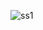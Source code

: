 ![ss1](https://user-images.githubusercontent.com/73092025/201010057-61194892-8cdf-4662-91e0-599859bb4f6f.png)

